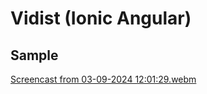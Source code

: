 # Vidist (Ionic Angular)  

## Sample  

[Screencast from 03-09-2024 12:01:29.webm](https://github.com/user-attachments/assets/a31f9750-07be-4ac8-9376-8c421d5c7804)
